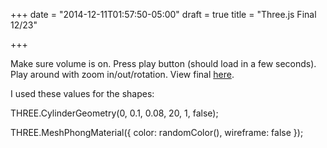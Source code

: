 +++
date = "2014-12-11T01:57:50-05:00"
draft = true
title = "Three.js Final 12/23"

+++

Make sure volume is on. Press play button (should load in a few seconds). Play around with zoom in/out/rotation.
View final <a href="http://irisyuan.github.io/threejs/" target="_blank">here</a>.

I used these values for the shapes:

THREE.CylinderGeometry(0, 0.1, 0.08, 20, 1, false);

THREE.MeshPhongMaterial({
	color: randomColor(),
	wireframe: false
});